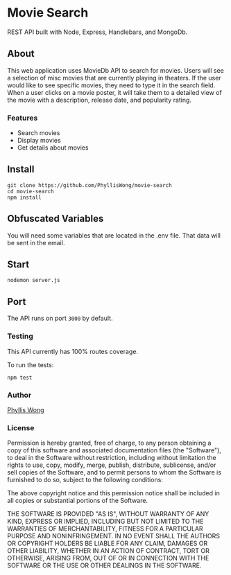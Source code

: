 # Movie Search
REST API built with Node, Express, Handlebars, and MongoDb.

## About
This web application uses MovieDb API to search for movies. Users will see a selection of misc movies that are currently playing in theaters. If the user would like to see specific movies, they need to type it in the search field. When a user clicks on a movie poster, it will take them to a detailed view of the movie with a description, release date, and popularity rating.

### Features
+ Search movies
+ Display movies
+ Get details about movies


## Install
````
git clone https://github.com/PhyllisWong/movie-search
cd movie-search
npm install
````

## Obfuscated Variables

You will need some variables that are located in the .env file. That data will be sent in the email.


## Start
````
nodemon server.js
````


## Port
The API runs on port ````3000```` by default.



### Testing
This API currently has 100% routes coverage.

To run the tests:

````
npm test
````


### Author
[Phyllis Wong](https://github.com/PhyllisWong)


### License
Permission is hereby granted, free of charge, to any person obtaining a copy of this software and associated documentation files (the "Software"), to deal in the Software without restriction, including without limitation the rights to use, copy, modify, merge, publish, distribute, sublicense, and/or sell copies of the Software, and to permit persons to whom the Software is furnished to do so, subject to the following conditions:

The above copyright notice and this permission notice shall be included in all copies or substantial portions of the Software.

THE SOFTWARE IS PROVIDED "AS IS", WITHOUT WARRANTY OF ANY KIND, EXPRESS OR IMPLIED, INCLUDING BUT NOT LIMITED TO THE WARRANTIES OF MERCHANTABILITY, FITNESS FOR A PARTICULAR PURPOSE AND NONINFRINGEMENT. IN NO EVENT SHALL THE AUTHORS OR COPYRIGHT HOLDERS BE LIABLE FOR ANY CLAIM, DAMAGES OR OTHER LIABILITY, WHETHER IN AN ACTION OF CONTRACT, TORT OR OTHERWISE, ARISING FROM, OUT OF OR IN CONNECTION WITH THE SOFTWARE OR THE USE OR OTHER DEALINGS IN THE SOFTWARE.
